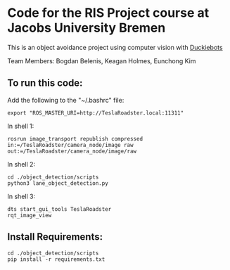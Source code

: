 # Code for the RIS Project course at Jacobs University Bremen  

This is an object avoidance project using computer vision with [Duckiebots](https://www.duckietown.org/)  
  
Team Members: Bogdan Belenis, Keagan Holmes, Eunchong Kim  
  
  
## To run this code:  

Add the following to the "~/.bashrc" file:  
```
export "ROS_MASTER_URI=http://TeslaRoadster.local:11311"  
```

In shell 1:  
```
rosrun image_transport republish compressed in:=/TeslaRoadster/camera_node/image raw out:=/TeslaRoadster/camera_node/image/raw
```

In shell 2:
```
cd ./object_detection/scripts
python3 lane_object_detection.py
```

In shell 3:
```
dts start_gui_tools TeslaRoadster
rqt_image_view

```
## Install Requirements:
```
cd ./object_detection/scripts
pip install -r requirements.txt
```
